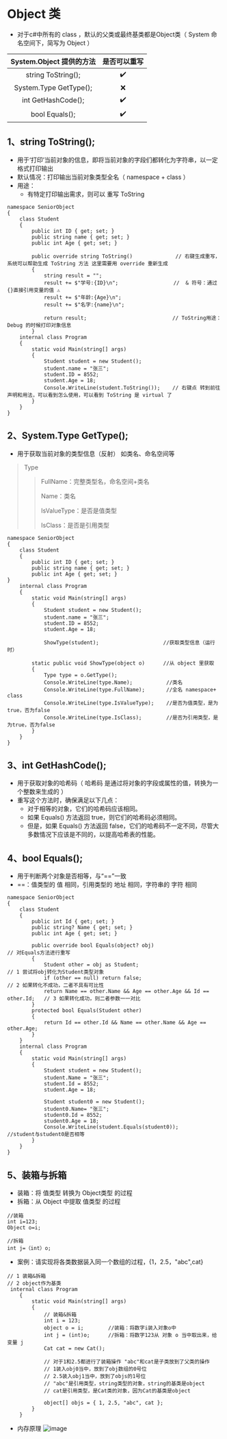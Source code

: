 # Object 类
- 对于c#中所有的 class ，默认的父类或最终基类都是Object类（ System 命名空间下，简写为 Object ）
  
|System.Object 提供的方法|是否可以重写|
|:-----------:|:---:|
|string ToString();|:heavy_check_mark:|
|System.Type GetType();|❌|
|int GetHashCode();|:heavy_check_mark:|
|bool Equals();|:heavy_check_mark:|

## 1、string ToString();
- 用于‘打印’当前对象的信息，即将当前对象的字段们都转化为字符串，以一定格式打印输出
- 默认情况：打印输出当前对象类型全名（ namespace + class ）
- 用途：
  - 有特定打印输出需求，则可以 重写 ToString

~~~
namespace SeniorObject
{
    class Student
    {
        public int ID { get; set; }
        public string name { get; set; }
        public int Age { get; set; }
        
        public override string ToString()              // 右键生成重写，系统可以帮助生成 ToString 方法 这里需要用 override 重新生成
        {
            string result = "";
            result += $"学号:{ID}\n";                  //  & 符号：通过{}直接引用变量的值 ⚠️
            result += $"年龄:{Age}\n";
            result += $"名字:{name}\n";
            
            return result;                            // ToString用途： Debug 的时候打印对象信息
        }
    internal class Program
    {
        static void Main(string[] args)
        {
            Student student = new Student();
            student.name = "张三";
            student.ID = 8552;
            student.Age = 18;
            Console.WriteLine(student.ToString());    // 右键点 转到前往声明和用法，可以看到怎么使用，可以看到 ToString 是 virtual 了
        }
    }
}
~~~
## 2、System.Type GetType();
- 用于获取当前对象的类型信息（反射） 如类名、命名空间等
> Type
>> FullName：完整类型名，命名空间+类名
>> 
>> Name：类名
>> 
>> IsValueType：是否是值类型
>> 
>> IsClass：是否是引用类型
>>
~~~
namespace SeniorObject
{
    class Student
    {
        public int ID { get; set; }
        public string name { get; set; }
        public int Age { get; set; }
}
    internal class Program
    {
        static void Main(string[] args)
        {
            Student student = new Student();
            student.name = "张三";
            student.ID = 8552;
            student.Age = 18;
          
            ShowType(student);                     //获取类型信息（运行时）
 
        static public void ShowType(object o)      //从 object 里获取
        {
            Type type = o.GetType();
            Console.WriteLine(type.Name);           //类名
            Console.WriteLine(type.FullName);       //全名 namespace+ class
            Console.WriteLine(type.IsValueType);    //是否为值类型，是为true，否为false
            Console.WriteLine(type.IsClass);        //是否为引用类型，是为true，否为false
        }
    }
}
~~~
## 3、int GetHashCode();
- 用于获取对象的哈希码（ 哈希码 是通过将对象的字段或属性的值，转换为一个整数来生成的 ）
- 重写这个方法时，确保满足以下几点：
  - 对于相等的对象，它们的哈希码应该相同。
  - 如果 Equals() 方法返回 true，则它们的哈希码必须相同。
  - 但是，如果 Equals() 方法返回 false，它们的哈希码不一定不同，尽管大多数情况下应该是不同的，以提高哈希表的性能。

## 4、bool Equals();
- 用于判断两个对象是否相等，与“==”一致
- ==：值类型的 值 相同，引用类型的 地址 相同，字符串的 字符 相同
~~~
namespace SeniorObject
{
    class Student
    {
        public int Id { get; set; }
        public string? Name { get; set; }
        public int Age { get; set; }
        
        public override bool Equals(object? obj)                               // 对Equals方法进行重写
        {
            Student other = obj as Student;                                    // 1 尝试将obj转化为Student类型对象
            if (other == null) return false;                                   // 2 如果转化不成功，二者不具有可比性
            return Name == other.Name && Age == other.Age && Id == other.Id;   // 3 如果转化成功，则二者参数一一对比
        }
        protected bool Equals(Student other)
        {
            return Id == other.Id && Name == other.Name && Age == other.Age;
        }
    }
    internal class Program
    {
        static void Main(string[] args)
        {
            Student student = new Student();
            student.Name = "张三";
            student.Id = 8552;
            student.Age = 18;

            Student student0 = new Student();
            student0.Name= "张三";
            student0.Id = 8552;
            student0.Age = 18;
            Console.WriteLine(student.Equals(student0));                         //student与student0是否相等
        }
    }
}
~~~
## 5、装箱与拆箱
- 装箱：将 值类型 转换为 Object类型 的过程
- 拆箱：从 Object 中提取 值类型 的过程
~~~
//装箱
int i=123;
Object o=i;

//拆箱
int j=（int）o;
~~~
- 案例：请实现将各类数据装入同一个数组的过程，{1，2.5，"abc",cat}
~~~
// 1 装箱&拆箱
// 2 object作为基类
 internal class Program
    {
        static void Main(string[] args)
        {
            // 装箱&拆箱
            int i = 123;
            object o = i;        //装箱：将数字i装入对象o中
            int j = (int)o;      //拆箱：将数字123从 对象 o 当中取出来，给 变量 j
            Cat cat = new Cat();

            // 对于1和2.5都进行了装箱操作 "abc"和cat是子类放到了父类的操作
            // 1装入obj0当中，放到了obj数组的0号位
            // 2.5装入obj1当中，放到了objs的1号位
            // "abc"是引用类型，string类型的对象，string的基类是object
            // cat是引用类型，是Cat类的对象，因为Cat的基类是object

            object[] objs = { 1, 2.5, "abc", cat };   
        }
    }
~~~
- 内存原理
![image](https://github.com/vlvvh/C-sharp-learn/assets/160467935/db58003e-c345-4eba-81ae-d89418095170)

